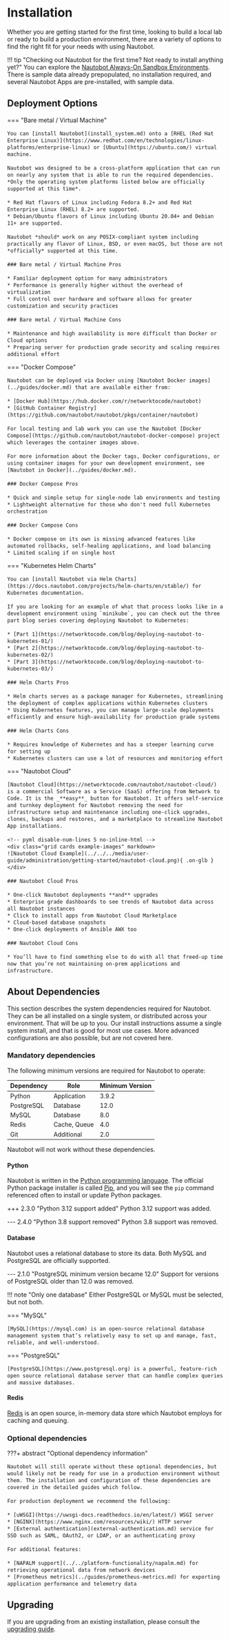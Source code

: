 # Installation

Whether you are getting started for the first time, looking to build a local lab or ready to build a production environment, there are a variety of options to find the right fit for your needs with using Nautobot.

!!! tip "Checking out Nautobot for the first time? Not ready to install anything yet?"
    You can explore the [Nautobot Always-On Sandbox Environments](https://networktocode.com/nautobot/sandbox-environments/). There is sample data already prepopulated, no installation required, and several Nautobot Apps are pre-installed, with sample data.

## Deployment Options

=== "Bare metal / Virtual Machine"

    You can [install Nautobot](install_system.md) onto a [RHEL (Red Hat Enterprise Linux)](https://www.redhat.com/en/technologies/linux-platforms/enterprise-linux) or [Ubuntu](https://ubuntu.com/) virtual machine. 
    
    Nautobot was designed to be a cross-platform application that can run on nearly any system that is able to run the required dependencies. *Only the operating system platforms listed below are officially supported at this time*.

    * Red Hat flavors of Linux including Fedora 8.2+ and Red Hat Enterprise Linux (RHEL) 8.2+ are supported.
    * Debian/Ubuntu flavors of Linux including Ubuntu 20.04+ and Debian 11+ are supported.

    Nautobot *should* work on any POSIX-compliant system including practically any flavor of Linux, BSD, or even macOS, but those are not *officially* supported at this time.

    ### Bare metal / Virtual Machine Pros

    * Familiar deployment option for many administrators
    * Performance is generally higher without the overhead of virtualization
    * Full control over hardware and software allows for greater customization and security practices

    ### Bare metal / Virtual Machine Cons

    * Maintenance and high availability is more difficult than Docker or Cloud options
    * Preparing server for production grade security and scaling requires additional effort 

=== "Docker Compose"

    Nautobot can be deployed via Docker using [Nautobot Docker images](../guides/docker.md) that are available either from:

    * [Docker Hub](https://hub.docker.com/r/networktocode/nautobot)
    * [GitHub Container Registry](https://github.com/nautobot/nautobot/pkgs/container/nautobot) 

    For local testing and lab work you can use the Nautobot [Docker Compose](https://github.com/nautobot/nautobot-docker-compose) project which leverages the container images above. 

    For more information about the Docker tags, Docker configurations, or using container images for your own development environment, see [Nautobot in Docker](../guides/docker.md).

    ### Docker Compose Pros

    * Quick and simple setup for single-node lab environments and testing
    * Lightweight alternative for those who don't need full Kubernetes orchestration

    ### Docker Compose Cons

    * Docker compose on its own is missing advanced features like automated rollbacks, self-healing applications, and load balancing 
    * Limited scaling if on single host 

=== "Kubernetes Helm Charts"

    You can [install Nautobot via Helm Charts](https://docs.nautobot.com/projects/helm-charts/en/stable/) for Kubernetes documentation. 

    If you are looking for an example of what that process looks like in a development environment using `minikube`, you can check out the three part blog series covering deploying Nautobot to Kubernetes:
        
    * [Part 1](https://networktocode.com/blog/deploying-nautobot-to-kubernetes-01/)
    * [Part 2](https://networktocode.com/blog/deploying-nautobot-to-kubernetes-02/)
    * [Part 3](https://networktocode.com/blog/deploying-nautobot-to-kubernetes-03/)

    ### Helm Charts Pros

    * Helm charts serves as a package manager for Kubernetes, streamlining the deployment of complex applications within Kubernetes clusters
    * Using Kubernetes features, you can manage large-scale deployments efficiently and ensure high-availability for production grade systems

    ### Helm Charts Cons

    * Requires knowledge of Kubernetes and has a steeper learning curve for setting up
    * Kubernetes clusters can use a lot of resources and monitoring effort

=== "Nautobot Cloud"

    [Nautobot Cloud](https://networktocode.com/nautobot/nautobot-cloud/) is a commercial Software as a Service (SaaS) offering from Network to Code. It is the _**easy**_ button for Nautobot. It offers self-service and turnkey deployment for Nautobot removing the need for infrastructure setup and maintenance including one-click upgrades, clones, backups and restores, and a marketplace to streamline Nautobot App installations.

    <!-- pyml disable-num-lines 5 no-inline-html -->
    <div class="grid cards example-images" markdown>
    ![Nautobot Cloud Example](../../../media/user-guide/administration/getting-started/nautobot-cloud.png){ .on-glb }
    </div>

    ### Nautobot Cloud Pros

    * One-click Nautobot deployments **and** upgrades
    * Enterprise grade dashboards to see trends of Nautobot data across all Nautobot instances
    * Click to install apps from Nautobot Cloud Marketplace
    * Cloud-based database snapshots
    * One-click deployments of Ansible AWX too

    ### Nautobot Cloud Cons

    * You’ll have to find something else to do with all that freed-up time now that you’re not maintaining on-prem applications and infrastructure.

## About Dependencies

This section describes the system dependencies required for Nautobot. They can be all installed on a single system, or distributed across your environment. That will be up to you. Our install instructions assume a single system install, and that is good for most use cases. More advanced configurations are also possible, but are not covered here.

### Mandatory dependencies

The following minimum versions are required for Nautobot to operate:

| Dependency | Role         | Minimum Version |
| ---------- | ------------ | --------------- |
| Python     | Application  | 3.9.2           |
| PostgreSQL | Database     | 12.0            |
| MySQL      | Database     | 8.0             |
| Redis      | Cache, Queue | 4.0             |
| Git        | Additional   | 2.0             |

Nautobot will not work without these dependencies.

#### Python

Nautobot is written in the [Python programming language](https://www.python.org/). The official Python package installer is called [Pip](https://pip.pypa.io/en/stable/), and you will see the `pip` command referenced often to install or update Python packages.

+++ 2.3.0 "Python 3.12 support added"
    Python 3.12 support was added.

--- 2.4.0 "Python 3.8 support removed"
    Python 3.8 support was removed.

#### Database

Nautobot uses a relational database to store its data. Both MySQL and PostgreSQL are officially supported.

--- 2.1.0 "PostgreSQL minimum version became 12.0"
    Support for versions of PostgreSQL older than 12.0 was removed.

!!! note "Only one database"
    Either PostgreSQL or MySQL must be selected, but not both.

=== "MySQL"

    [MySQL](https://mysql.com) is an open-source relational database management system that’s relatively easy to set up and manage, fast, reliable, and well-understood.

=== "PostgreSQL"

    [PostgreSQL](https://www.postgresql.org) is a powerful, feature-rich open source relational database server that can handle complex queries and massive databases.

#### Redis

[Redis](https://redis.io/) is an open source, in-memory data store which Nautobot employs for caching and queuing.

### Optional dependencies

???+ abstract "Optional dependency information"

    Nautobot will still operate without these optional dependencies, but would likely not be ready for use in a production environment without them. The installation and configuration of these dependencies are covered in the detailed guides which follow.

    For production deployment we recommend the following:

    * [uWSGI](https://uwsgi-docs.readthedocs.io/en/latest/) WSGI server
    * [NGINX](https://www.nginx.com/resources/wiki/) HTTP server
    * [External authentication](external-authentication.md) service for SSO such as SAML, OAuth2, or LDAP, or an authenticating proxy

    For additional features:

    * [NAPALM support](../../platform-functionality/napalm.md) for retrieving operational data from network devices
    * [Prometheus metrics](../guides/prometheus-metrics.md) for exporting application performance and telemetry data

## Upgrading

If you are upgrading from an existing installation, please consult the [upgrading guide](../upgrading/upgrading.md).
